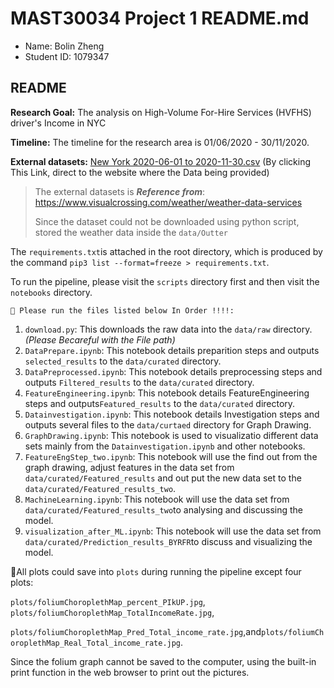 # MAST30034 Project 1 README.md

- Name: Bolin Zheng
- Student ID: 1079347

## README

**Research Goal:** The analysis on High-Volume For-Hire Services (HVFHS) driver's Income in NYC

**Timeline:** The timeline for the research area is 01/06/2020 - 30/11/2020.

**External datasets:**  [New York 2020-06-01 to 2020-11-30.csv](https://www.visualcrossing.com/weather/weather-data-services)  (By clicking This Link, direct to the website where the Data being provided)

> The external datasets is ***Reference from***: https://www.visualcrossing.com/weather/weather-data-services
>
> Since the dataset could not be downloaded using python script, stored the weather data inside the `data/Outter`

The `requirements.txt`is attached in the root directory, which is produced by the command `pip3 list --format=freeze > requirements.txt`.

To run the pipeline, please visit the `scripts` directory first and then visit the `notebooks` directory.

```
🚀️ Please run the files listed below In Order !!!!:
```

1. `download.py`: This downloads the raw data into the `data/raw` directory. *(Please Becareful with the File path)*
2. `DataPrepare.ipynb`: This notebook details preparition steps and outputs `selected_results` to the `data/curated` directory.
3. `DataPreprocessed.ipynb`: This notebook details preprocessing steps and outputs `Filtered_results` to the `data/curated` directory.
4. `FeatureEngineering.ipynb`: This notebook details FeatureEngineering steps and outputs`Featured_results` to the `data/curated` directory.
5. `Datainvestigation.ipynb`: This notebook details Investigation steps and outputs several files to the `data/curtaed` directory for Graph Drawing.
6. `GraphDrawing.ipynb`: This notebook is used to visualizatio different data sets mainly from the `Datainvestigation.ipynb` and other notebooks.
7. `FeatureEngStep_two.ipynb`: This notebook will use the find out from the graph drawing, adjust features in the data set from `data/curated/Featured_results` and out put the new data set to the `data/curated/Featured_results_two`.
8. `MachineLearning.ipynb`: This notebook will use the data set from `data/curated/Featured_results_two`to analysing and discussing the model.
9. `visualization_after_ML.ipynb`: This notebook will use the data set from `data/curated/Prediction_results_BYRFR`to discuss and visualizing the model.

👀️All plots could save into `plots` during running the pipeline except four plots:

`plots/foliumChoroplethMap_percent_PIkUP.jpg`, `plots/foliumChoroplethMap_TotalIncomeRate.jpg`,

`plots/foliumChoroplethMap_Pred_Total_income_rate.jpg`,and`plots/foliumChoroplethMap_Real_Total_income_rate.jpg`.

Since the folium graph cannot be saved to the computer, using the built-in print function in the web browser to print out the pictures.
